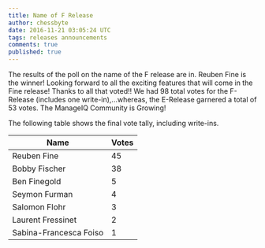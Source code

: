 ```yaml
---
title: Name of F Release
author: chessbyte
date: 2016-11-21 03:05:24 UTC
tags: releases announcements
comments: true
published: true
---
```


The results of the poll on the name of the F release are in.  Reuben Fine is the winner! Looking forward to all the exciting features that will come in the Fine release! Thanks to all that voted!! We had 98 total votes for the F-Release (includes one write-in),...whereas, the E-Release garnered a total of 53 votes. The ManageIQ Community is Growing!

The following table shows the final vote tally, including write-ins.

| Name | Votes |
| ---- | ----- |
| Reuben Fine | 45 |
| Bobby Fischer | 38 |
| Ben Finegold | 5 |
| Seymon Furman | 4 |
| Salomon Flohr | 3 |
| Laurent Fressinet | 2 |
| Sabina-Francesca Foiso | 1 |

